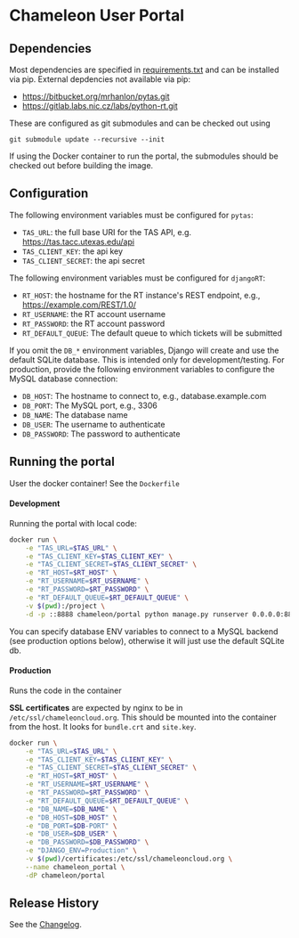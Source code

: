# Chameleon User Portal

## Dependencies

Most dependencies are specified in [requirements.txt](requirements.txt) and can
be installed via pip. External depdencies not available via pip:

- https://bitbucket.org/mrhanlon/pytas.git
- https://gitlab.labs.nic.cz/labs/python-rt.git

These are configured as git submodules and can be checked out using

```
git submodule update --recursive --init
```

If using the Docker container to run the portal, the submodules should be
checked out before building the image.

## Configuration

The following environment variables must be configured for `pytas`:

- `TAS_URL`: the full base URI for the TAS API, e.g. https://tas.tacc.utexas.edu/api
- `TAS_CLIENT_KEY`: the api key
- `TAS_CLIENT_SECRET`: the api secret

The following environment variables must be configured for `djangoRT`:

- `RT_HOST`: the hostname for the RT instance's REST endpoint, e.g., https://example.com/REST/1.0/
- `RT_USERNAME`: the RT account username
- `RT_PASSWORD`: the RT account password
- `RT_DEFAULT_QUEUE`: The default queue to which tickets will be submitted

If you omit the `DB_*` environment variables, Django will create and use
the default SQLite database. This is intended only for development/testing.
For production, provide the following environment variables to configure the
MySQL database connection:

- `DB_HOST`: The hostname to connect to, e.g., database.example.com
- `DB_PORT`: The MySQL port, e.g., 3306
- `DB_NAME`: The database name
- `DB_USER`: The username to authenticate
- `DB_PASSWORD`: The password to authenticate

## Running the portal

User the docker container! See the `Dockerfile`

#### Development

Running the portal with local code:

```bash
docker run \
    -e "TAS_URL=$TAS_URL" \
    -e "TAS_CLIENT_KEY=$TAS_CLIENT_KEY" \
    -e "TAS_CLIENT_SECRET=$TAS_CLIENT_SECRET" \
    -e "RT_HOST=$RT_HOST" \
    -e "RT_USERNAME=$RT_USERNAME" \
    -e "RT_PASSWORD=$RT_PASSWORD" \
    -e "RT_DEFAULT_QUEUE=$RT_DEFAULT_QUEUE" \
    -v $(pwd):/project \
    -d -p ::8888 chameleon/portal python manage.py runserver 0.0.0.0:8888
```

You can specify database ENV variables to connect to a MySQL backend
(see production options below), otherwise it will just use the default
SQLite db.

#### Production

Runs the code in the container

**SSL certificates** are expected by nginx to be in
`/etc/ssl/chameleoncloud.org`. This should be mounted into the
container from the host. It looks for `bundle.crt` and `site.key`.

```bash
docker run \
    -e "TAS_URL=$TAS_URL" \
    -e "TAS_CLIENT_KEY=$TAS_CLIENT_KEY" \
    -e "TAS_CLIENT_SECRET=$TAS_CLIENT_SECRET" \
    -e "RT_HOST=$RT_HOST" \
    -e "RT_USERNAME=$RT_USERNAME" \
    -e "RT_PASSWORD=$RT_PASSWORD" \
    -e "RT_DEFAULT_QUEUE=$RT_DEFAULT_QUEUE" \
    -e "DB_NAME=$DB_NAME" \
    -e "DB_HOST=$DB_HOST" \
    -e "DB_PORT=$DB-PORT" \
    -e "DB_USER=$DB_USER" \
    -e "DB_PASSWORD=$DB_PASSWORD" \
    -e "DJANGO_ENV=Production" \
    -v $(pwd)/certificates:/etc/ssl/chameleoncloud.org \
    --name chameleon_portal \
    -dP chameleon/portal
```

## Release History

See the [Changelog](CHANGELOG.md).
